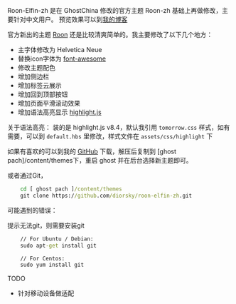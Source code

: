 Roon-Elfin-zh 是在 GhostChina 修改的官方主题 Roon-zh 基础上再做修改，主要针对中文用户。
预览效果可以到<a title="shixing" href="http://www.shixing.me/" target="_blank">我的博客</a>

官方新出的主题 <a title="Roon" href="https://github.com/TryGhost/Roon" target="_blank">Roon</a> 还是比较清爽简单的。我主要修改了以下几个地方：

* 主字体修改为 Helvetica Neue
* 替换icon字体为 <a title="Roon" href="http://fontawesome.io/icons/" target="_blank">font-awesome</a>
* 修改主题配色
* 增加侧边栏
* 增加标签云展示
* 增加回到顶部按钮
* 增加页面平滑滚动效果
* 增加语法高亮显示 <a title="highlight" href="https://highlightjs.org" target="_blank">highlight.js</a>

关于语法高亮：
装的是 highlight.js v8.4，默认我引用 `tomorrow.css` 样式，如有需要，可以到 `default.hbs` 里修改，样式文件在 `assets/css/highlight` 下

如果有喜欢的可以到我的 <a href="https://github.com/diorsky/roon-elfin-zh" target="_blank">GitHub</a> 下载，解压后复制到 [ghost pach]/content/themes下，重启 ghost 并在后台选择新主题即可。

或者通过Git，
```dos.bat
	cd [ ghost pach ]/content/themes
    git clone https://github.com/diorsky/roon-elfin-zh.git
```

可能遇到的错误：

提示无法git，则需要安装git
```dos.bat
	// For Ubuntu / Debian:
	sudo apt-get install git

	// For Centos:
	sudo yum install git
```

TODO

* 针对移动设备做适配